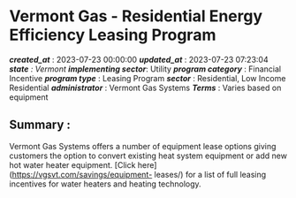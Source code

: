 # Vermont Gas - Residential Energy Efficiency Leasing Program 
 ***created_at*** : 2023-07-23 00:00:00 
 ***updated_at*** : 2023-07-23 07:23:04 
 ***state** : Vermont 
 **implementing sector***: Utility 
 ***program category*** : Financial Incentive 
 ***program type*** : Leasing Program 
 ***sector*** : Residential, Low Income Residential 
 ***administrator*** : Vermont Gas Systems 
 ***Terms*** : Varies based on equipment

 
 ## Summary : 
 Vermont Gas Systems offers a number of equipment lease options giving
customers the option to convert existing heat system equipment or add new hot
water heater equipment. [Click here](https://vgsvt.com/savings/equipment-
leases/) for a list of full leasing incentives for water heaters and heating
technology.

 
 